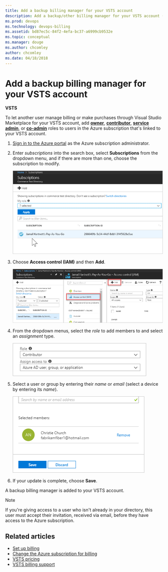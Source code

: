```yaml
---
title: Add a backup billing manager for your VSTS account
description: Add a backup/other billing manager for your VSTS account (Visual Studio Team Services)
ms.prod: devops
ms.technology: devops-billing
ms.assetid: bd87ec5c-84f2-4efa-bc37-a6999cb9532e
ms.topic: conceptual
ms.manager: douge
ms.author: chcomley
author: chcomley
ms.date: 04/18/2018
---
```

[//]: # (monikerRange: 'vsts')

# Add a backup billing manager for your VSTS account

**VSTS**

To let another user manage billing or make purchases through Visual Studio Marketplace for your VSTS account,
add [**owner**](https://docs.microsoft.com/en-us/azure/role-based-access-control/built-in-roles#owner), [**contributor**](https://docs.microsoft.com/en-us/azure/role-based-access-control/built-in-roles#contributor), [**service admin**](https://docs.microsoft.com/en-us/azure/billing/billing-add-change-azure-subscription-administrator#change-the-service-administrator-for-an-azure-subscription), or [**co-admin**](https://docs.microsoft.com/en-us/azure/billing/billing-add-change-azure-subscription-administrator#add-or-change-co-administrator) roles to users in the Azure subscription that's linked to your VSTS account.

1. [Sign in to the Azure portal](https://portal.azure.com/) as the Azure subscription administrator.

2. Enter *subscriptions* into the search box, select **Subscriptions** from the dropdown menu, and if there are more than one, choose the subscription to modify.

   ![Choose the subscription you want to modify for backup billing manager](_img/add-backup-billing-manager/choose-subscription-to-modify.png)

3. Choose **Access control (IAM)** and then **Add**.

   ![Choose access control and then add](_img/add-backup-billing-manager/choose-access-control-and-then-add.png)

4. From the dropdown menus, select the *role* to add members to and select an *assignment* type.

   ![Choose a role and select an assignment type](_img/add-backup-billing-manager/choose-role-and-select-an-assignment-type.png)

5. Select a user or group by entering their *name* or *email* (select a device by entering its *name*).

   ![Select user or group or device by entering name or email](_img/add-backup-billing-manager/add-permissions-select-member-choose-save.png)

6. If your update is complete, choose **Save**.

A backup billing manager is added to your VSTS account.

>[!Note]
>If you're giving access to a user who isn't already in your directory, this user must accept their invitation, received via email, before they have access to the Azure subscription.

## Related articles

* [Set up billing](set-up-billing-for-your-account-vs.md)
* [Change the Azure subscription for billing](change-azure-subscription.md)
* [VSTS pricing](https://azure.microsoft.com/pricing/details/visual-studio-team-services/)
* [VSTS billing support](https://www.visualstudio.com/team-services/support/)